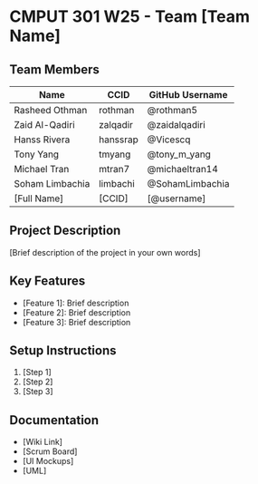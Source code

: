# CMPUT 301 W25 - Team [Team Name]

## Team Members

| Name            | CCID     | GitHub Username |
|-----------------|----------|-----------------|
| Rasheed Othman  | rothman  | @rothman5       |
| Zaid Al-Qadiri  | zalqadir | @zaidalqadiri   |
| Hanss Rivera    | hanssrap | @Vicescq        |
| Tony Yang       | tmyang   | @tony_m_yang    |
| Michael Tran    | mtran7   | @michaeltran14  |
| Soham Limbachia | limbachi | @SohamLimbachia |
| [Full Name]     | [CCID]   | [@username]     |

## Project Description

[Brief description of the project in your own words]

## Key Features

- [Feature 1]: Brief description
- [Feature 2]: Brief description
- [Feature 3]: Brief description

## Setup Instructions

1. [Step 1]
2. [Step 2]
3. [Step 3]

## Documentation

- [Wiki Link]
- [Scrum Board]
- [UI Mockups]
- [UML]
